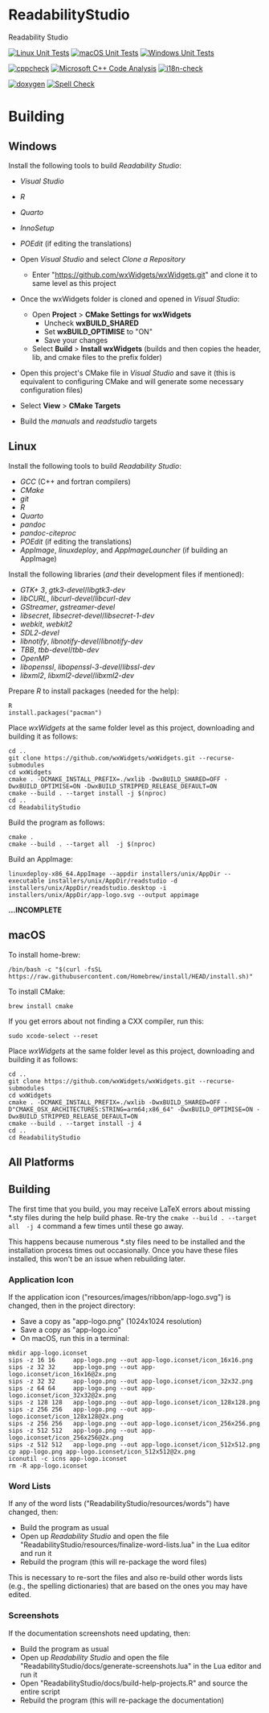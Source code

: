 # ReadabilityStudio
Readability Studio

[![Linux Unit Tests](https://github.com/Blake-Madden/ReadabilityStudio/actions/workflows/unit-tests.yml/badge.svg)](https://github.com/Blake-Madden/ReadabilityStudio/actions/workflows/unit-tests.yml)
[![macOS Unit Tests](https://github.com/Blake-Madden/ReadabilityStudio/actions/workflows/mac-unit-tests.yml/badge.svg)](https://github.com/Blake-Madden/ReadabilityStudio/actions/workflows/mac-unit-tests.yml)
[![Windows Unit Tests](https://github.com/Blake-Madden/ReadabilityStudio/actions/workflows/windows-unit-tests.yml/badge.svg)](https://github.com/Blake-Madden/ReadabilityStudio/actions/workflows/windows-unit-tests.yml)

[![cppcheck](https://github.com/Blake-Madden/ReadabilityStudio/actions/workflows/cppcheck.yml/badge.svg)](https://github.com/Blake-Madden/ReadabilityStudio/actions/workflows/cppcheck.yml)
[![Microsoft C++ Code Analysis](https://github.com/Blake-Madden/ReadabilityStudio/actions/workflows/msvc.yml/badge.svg)](https://github.com/Blake-Madden/ReadabilityStudio/actions/workflows/msvc.yml)
[![i18n-check](https://github.com/Blake-Madden/ReadabilityStudio/actions/workflows/i18n-check.yml/badge.svg)](https://github.com/Blake-Madden/ReadabilityStudio/actions/workflows/i18n-check.yml)

[![doxygen](https://github.com/Blake-Madden/ReadabilityStudio/actions/workflows/doxygen.yml/badge.svg)](https://github.com/Blake-Madden/ReadabilityStudio/actions/workflows/doxygen.yml)
[![Spell Check](https://github.com/Blake-Madden/ReadabilityStudio/actions/workflows/spell-check.yml/badge.svg)](https://github.com/Blake-Madden/ReadabilityStudio/actions/workflows/spell-check.yml)

# Building

## Windows

Install the following tools to build *Readability Studio*:

- *Visual Studio*
- *R*
- *Quarto*
- *InnoSetup*
- *POEdit* (if editing the translations)

- Open *Visual Studio* and select *Clone a Repository*
  - Enter "https://github.com/wxWidgets/wxWidgets.git" and clone it to same level as this project
- Once the wxWidgets folder is cloned and opened in *Visual Studio*:
  - Open **Project** > **CMake Settings for wxWidgets**
    - Uncheck **wxBUILD_SHARED**
    - Set **wxBUILD_OPTIMISE** to "ON"
    - Save your changes
  - Select **Build** > **Install wxWidgets** (builds and then copies the header, lib, and cmake files to the prefix folder)
- Open this project's CMake file in *Visual Studio* and save it (this is equivalent to configuring CMake and will generate some necessary configuration files)
- Select **View** > **CMake Targets**
- Build the *manuals* and *readstudio* targets

## Linux

Install the following tools to build *Readability Studio*:

- *GCC* (C++ and fortran compilers)
- *CMake*
- *git*
- *R*
- *Quarto*
- *pandoc*
- *pandoc-citeproc*
- *POEdit* (if editing the translations)
- *AppImage*, *linuxdeploy*, and *AppImageLauncher* (if building an AppImage)

Install the following libraries (*and* their development files if mentioned):

- *GTK+ 3*, *gtk3-devel*/*libgtk3-dev*
- *libCURL*, *libcurl-devel*/*libcurl-dev*
- *GStreamer*, *gstreamer-devel*
- *libsecret*, *libsecret-devel*/*libsecret-1-dev*
- *webkit*, *webkit2*
- *SDL2-devel*
- *libnotify*, *libnotify-devel*/*libnotify-dev*
- *TBB*, *tbb-devel*/*tbb-dev*
- *OpenMP*
- *libopenssl*, *libopenssl-3-devel*/*libssl-dev*
- *libxml2*, *libxml2-devel*/*libxml2-dev*

Prepare *R* to install packages (needed for the help):

```
R
install.packages("pacman")
```

Place *wxWidgets* at the same folder level as this project, downloading and building it as follows:

```
cd ..
git clone https://github.com/wxWidgets/wxWidgets.git --recurse-submodules
cd wxWidgets
cmake . -DCMAKE_INSTALL_PREFIX=./wxlib -DwxBUILD_SHARED=OFF -DwxBUILD_OPTIMISE=ON -DwxBUILD_STRIPPED_RELEASE_DEFAULT=ON
cmake --build . --target install -j $(nproc)
cd ..
cd ReadabilityStudio
```

Build the program as follows:

```
cmake .
cmake --build . --target all  -j $(nproc)
```

Build an AppImage:

```
linuxdeploy-x86_64.AppImage --appdir installers/unix/AppDir --executable installers/unix/AppDir/readstudio -d installers/unix/AppDir/readstudio.desktop -i installers/unix/AppDir/app-logo.svg --output appimage
```

**...INCOMPLETE**

## macOS

To install home-brew:

```
/bin/bash -c "$(curl -fsSL https://raw.githubusercontent.com/Homebrew/install/HEAD/install.sh)"
```

To install CMake:

```
brew install cmake
```

If you get errors about not finding a CXX compiler, run this:

```
sudo xcode-select --reset
```

Place *wxWidgets* at the same folder level as this project, downloading and building it as follows:

```
cd ..
git clone https://github.com/wxWidgets/wxWidgets.git --recurse-submodules
cd wxWidgets
cmake . -DCMAKE_INSTALL_PREFIX=./wxlib -DwxBUILD_SHARED=OFF -D"CMAKE_OSX_ARCHITECTURES:STRING=arm64;x86_64" -DwxBUILD_OPTIMISE=ON -DwxBUILD_STRIPPED_RELEASE_DEFAULT=ON
cmake --build . --target install -j 4
cd ..
cd ReadabilityStudio
```

## All Platforms

## Building

The first time that you build, you may receive LaTeX errors about missing \*.sty files during the help build phase.
Re-try the `cmake --build . --target all  -j 4` command a few times until these go away.

This happens because numerous \*.sty files need to be installed and the installation process times out occasionally.
Once you have these files installed, this won't be an issue when rebuilding later.

### Application Icon

If the application icon ("resources/images/ribbon/app-logo.svg") is changed, then in the project directory:

- Save a copy as "app-logo.png" (1024x1024 resolution)
- Save a copy as "app-logo.ico"
- On macOS, run this in a terminal:

```
mkdir app-logo.iconset
sips -z 16 16     app-logo.png --out app-logo.iconset/icon_16x16.png
sips -z 32 32     app-logo.png --out app-logo.iconset/icon_16x16@2x.png
sips -z 32 32     app-logo.png --out app-logo.iconset/icon_32x32.png
sips -z 64 64     app-logo.png --out app-logo.iconset/icon_32x32@2x.png
sips -z 128 128   app-logo.png --out app-logo.iconset/icon_128x128.png
sips -z 256 256   app-logo.png --out app-logo.iconset/icon_128x128@2x.png
sips -z 256 256   app-logo.png --out app-logo.iconset/icon_256x256.png
sips -z 512 512   app-logo.png --out app-logo.iconset/icon_256x256@2x.png
sips -z 512 512   app-logo.png --out app-logo.iconset/icon_512x512.png
cp app-logo.png app-logo.iconset/icon_512x512@2x.png
iconutil -c icns app-logo.iconset
rm -R app-logo.iconset
```

### Word Lists

If any of the word lists ("ReadabilityStudio/resources/words") have changed, then:

- Build the program as usual
- Open up *Readability Studio* and open the file "ReadabilityStudio/resources/finalize-word-lists.lua" in the Lua editor and run it
- Rebuild the program (this will re-package the word files)

This is necessary to re-sort the files and also re-build other words lists (e.g., the spelling dictionaries) that are based on the ones you may have edited.

### Screenshots

If the documentation screenshots need updating, then:

- Build the program as usual
- Open up *Readability Studio* and open the file "ReadabilityStudio/docs/generate-screenshots.lua" in the Lua editor and run it
- Open "ReadabilityStudio/docs/build-help-projects.R" and source the entire script
- Rebuild the program (this will re-package the documentation)
